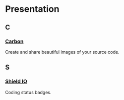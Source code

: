# Presentation

## C

### [Carbon](https://carbon.now.sh)

Create and share beautiful images of your source code.

## S

### [Shield IO](https://shields.io)

Coding status badges.
